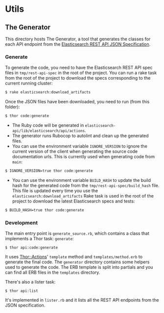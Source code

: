 # Utils

## The Generator

This directory hosts The Generator, a tool that generates the classes for each API endpoint from the [Elasticsearch REST API JSON Specification](https://github.com/elastic/elasticsearch/tree/main/rest-api-spec).

### Generate

To generate the code, you need to have the Elasticsearch REST API spec files in `tmp/rest-api-spec` in the root of the project. You can run a rake task from the root of the project to download the specs corresponding to the current running cluster:
```bash
$ rake elasticsearch:download_artifacts
```

Once the JSON files have been downloaded, you need to run (from this folder):
```bash
$ thor code:generate
```

- The Ruby code will be generated in `elasticsearch-api/lib/elasticsearch/api/actions`.
- The generator runs Rubocop to autolint and clean up the generated files.
- You can use the environment variable `IGNORE_VERSION` to ignore the current version of the client when generating the source code documentation urls. This is currently used when generating code from `main`:

```bash
$ IGNORE_VERSION=true thor code:generate
```

- You can use the environment variable `BUILD_HASH` to update the build hash for the generated code from the `tmp/rest-api-spec/build_hash` file. This file is updated every time you use the `elasticsearch:download_artifacts` Rake task is used in the root of the project to download the latest Elasticsearch specs and tests:
```bash
$ BUILD_HASH=true thor code:generate
```

### Development

The main entry point is `generate_source.rb`, which contains a class that implements a Thor task: `generate`:

```
$ thor api:code:generate
```

It uses [Thor::Actions](https://github.com/erikhuda/thor/wiki/Actions)' `template` method and `templates/method.erb` to generate the final code. The `generator` directory contains some helpers used to generate the code. The ERB template is split into partials and you can find all ERB files in the `templates` directory.

There's also a lister task:

```
$ thor api:list
```

It's implemented in `lister.rb` and it lists all the REST API endpoints from the JSON specification.

